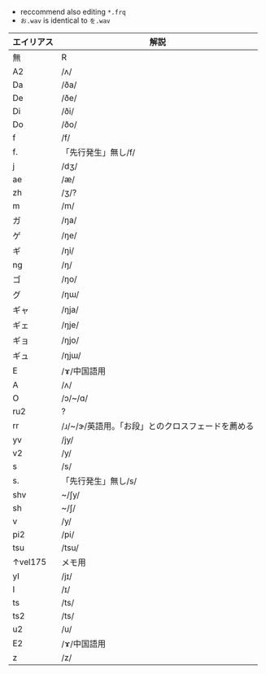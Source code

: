 * reccommend also editing `*.frq`
* `お.wav` is identical to `を.wav`

| エイリアス | 解説
| - | -
| 無 | R
| A2 | /ʌ/
| Da | /ða/
| De | /ðe/
| Di | /ði/
| Do | /ðo/
| f | /f/
| f. | 「先行発生」無し/f/
| j | /dʒ/
| ae | /æ/
| zh | /ʒ/?
| m | /m/
| ガ | /ŋa/
| ゲ | /ŋe/
| ギ | /ŋi/
| ng | /ŋ/
| ゴ | /ŋo/
| グ | /ŋɯ/
| ギャ | /ŋja/
| ギェ | /ŋje/
| ギョ | /ŋjo/
| ギュ | /ŋjɯ/
| E | /ɤ/中国語用
| A | /ʌ/
| O | /ɔ/~/ɑ/
| ru2 | ?
| rr | /ɹ/~/ɝ/英語用。「お段」とのクロスフェードを薦める
| yv | /jy/
| v2 | /y/
| s | /s/
| s. | 「先行発生」無し/s/
| shv | ~/ʃy/
| sh | ~/ʃ/
| v | /y/
| pi2 | /pi/
| tsu | /tsu/
| ↑vel175 | メモ用
| yI | /jɪ/
| I | /ɪ/
| ts | /ts/
| ts2 | /ts/
| u2 | /u/
| E2 | /ɤ/中国語用
| z | /z/
